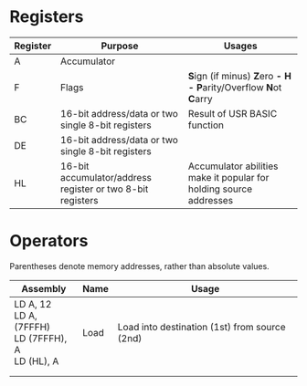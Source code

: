 
# Registers

| Register | Purpose | Usages |
|----------|------|-------|
| A | Accumulator | |
| F | Flags | **S**ign (if minus)	**Z**ero **-** **H** **-**	**P**arity/Overflow	**N**ot	**C**arry	|
| BC | 16-bit address/data or two single 8-bit registers | Result of USR BASIC function |
| DE | 16-bit address/data or two single 8-bit registers | |
| HL | 16-bit accumulator/address register or two 8-bit registers | Accumulator abilities make it popular for holding source addresses |

# Operators

Parentheses denote memory addresses, rather than absolute values.

| Assembly                                        | Name | Usage                                                  |
|-------------------------------------------------|------|--------------------------------------------------------|
| LD A, 12<br>LD A, (7FFFH)<br>LD (7FFFH), A<br>LD (HL), A | Load | Load into destination (1st) from source (2nd) |
|                                                 |      |                                                        |
|                                                 |      |                                                        |
